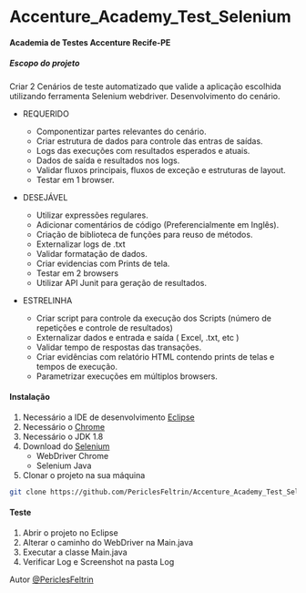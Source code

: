 # Accenture_Academy_Test_Selenium

#### Academia de Testes Accenture Recife-PE

##### Escopo do projeto
Criar 2 Cenários de teste automatizado que valide a aplicação escolhida utilizando ferramenta Selenium webdriver. Desenvolvimento do cenário.

- REQUERIDO
    - Componentizar partes relevantes do cenário.
    - Criar estrutura de dados para controle das entras de saídas.
    - Logs das execuções com resultados esperados e atuais.
    - Dados de saída e resultados nos logs.
    - Validar fluxos principais, fluxos de exceção e estruturas de layout.
    - Testar em 1 browser.

- DESEJÁVEL
    - Utilizar expressões regulares.
    - Adicionar comentários de código (Preferencialmente em Inglês).
    - Criação de biblioteca de funções para reuso de métodos.
    - Externalizar logs de .txt
    - Validar formatação de dados.
    - Criar evidencias com Prints de tela.
    - Testar em 2 browsers
    - Utilizar API Junit para geração de resultados.

- ESTRELINHA
    - Criar script para controle da execução dos Scripts (número de repetições e controle de resultados)
    - Externalizar dados e entrada e saída ( Excel, .txt, etc )
    - Validar tempo de respostas das transações.
    - Criar evidências com relatório HTML contendo prints de telas e tempos de execução.
    - Parametrizar execuções em múltiplos browsers.

#### Instalação
1. Necessário a IDE de desenvolvimento [Eclipse](https://www.eclipse.org)
2. Necessário o [Chrome](https://www.google.com/chrome)
3. Necessário o JDK 1.8
4. Download do [Selenium](http://www.seleniumhq.org)
    - WebDriver Chrome
    - Selenium Java
5. Clonar o projeto na sua máquina
``` sh
git clone https://github.com/PericlesFeltrin/Accenture_Academy_Test_Selenium
```

#### Teste
1. Abrir o projeto no Eclipse
2. Alterar o caminho do WebDriver na Main.java
3. Executar a classe Main.java
4. Verificar Log e Screenshot na pasta Log

Autor [@PericlesFeltrin](https://github.com/periclesfeltrin)
